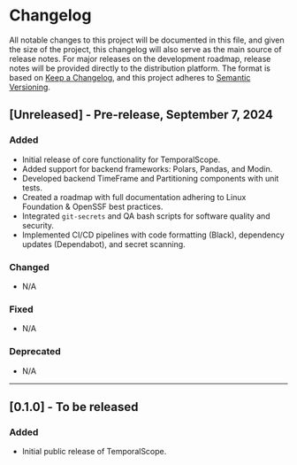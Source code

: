 # Changelog

All notable changes to this project will be documented in this file, and given the size of the project, this changelog will also serve as the main source of release notes. For major releases on the development roadmap, release notes will be provided directly to the distribution platform. The format is based on [Keep a Changelog](https://keepachangelog.com/en/1.0.0/), and this project adheres to [Semantic Versioning](https://semver.org/spec/v2.0.0.html).

## [Unreleased] - Pre-release, September 7, 2024

### Added
- Initial release of core functionality for TemporalScope.
- Added support for backend frameworks: Polars, Pandas, and Modin.
- Developed backend TimeFrame and Partitioning components with unit tests.
- Created a roadmap with full documentation adhering to Linux Foundation & OpenSSF best practices.
- Integrated `git-secrets` and QA bash scripts for software quality and security.
- Implemented CI/CD pipelines with code formatting (Black), dependency updates (Dependabot), and secret scanning.

### Changed
- N/A

### Fixed
- N/A

### Deprecated
- N/A

---

## [0.1.0] - To be released

### Added
- Initial public release of TemporalScope.
